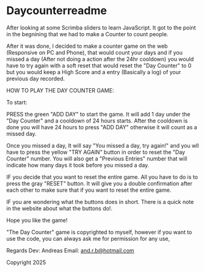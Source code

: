 # Daycounterreadme

After looking at some Scrimba sliders to learn JavaScript. It got to the point in the begnining that we had to make a Counter to count people.

After it was done, I decided to make a counter game on the web (Responsive on PC and Phone), that would count your days and if you missed a day (After not doing a action after the 24hr cooldown) you would have to try again with a soft reset that would reset the "Day Counter" to 0 but you would keep a High Score and a entry (Basically a log) of your previous day recorded.


HOW TO PLAY THE DAY COUNTER GAME:

To start:

PRESS the green "ADD DAY" to start the game. It will add 1 day under the "Day Counter" and a cooldown of 24 hours starts. After the cooldown is done you will have 24 hours to press "ADD DAY" otherwise it will count as a missed day.

Once you missed a day, It will say "You missed a day, try again!" and you wll have to press the yellow "TRY AGAIN" button in order to reset the "Day Counter" number. You will also get a "Previous Entries" number that will indicate how many days it took before you missed a day.

IF you decide that you want to reset the entire game. All you have to do is to press the gray "RESET" button. It will give you a double confirmation after each other to make sure that if you want to reset the entire game.

IF you are wondering what the buttons does in short. There is a quick note in the website about what the buttons do!.

Hope you like the game!

"The Day Counter" game is copyrighted to myself, however if you want to use the code, you can always ask me for permission for any use, 

Regards
Dev: Andreas
Email: and.r.b@hotmail.com

Copyright 2025